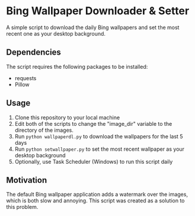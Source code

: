 # Bing Wallpaper Downloader & Setter
A simple script to download the daily Bing wallpapers and set the most recent one as your desktop background.

## Dependencies
The script requires the following packages to be installed:
- requests
- Pillow

## Usage
1. Clone this repository to your local machine
2. Edit both of the scripts to change the "image_dir" variable to the directory of the images.
3. Run `python wallpaperdl.py` to download the wallpapers for the last 5 days
4. Run `python setwallpaper.py` to set the most recent wallpaper as your desktop background
5. Optionally, use Task Scheduler (Windows) to run this script daily

## Motivation
The default Bing wallpaper application adds a watermark over the images, which is both slow and annoying. This script was created as a solution to this problem.
